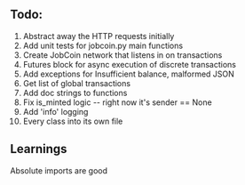 ## Todo: 
1. Abstract away the HTTP requests initially
2. Add unit tests for jobcoin.py main functions
3. Create JobCoin network that listens in on transactions
4. Futures block for async execution of discrete transactions
5. Add exceptions for Insufficient balance, malformed JSON
6. Get list of global transactions
7. Add doc strings to functions
8. Fix is_minted logic -- right now it's sender == None
9. Add 'info' logging
10. Every class into its own file


## Learnings
Absolute imports are good
